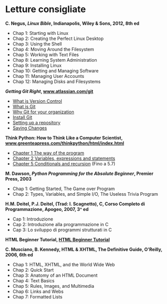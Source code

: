 # Letture consigliate

**C. Negus, *Linux Bible*, Indianapolis, Wiley & Sons, 2012, 8th ed**

* Chap 1: Starting with Linux
* Chap 2: Creating the Perfect Linux Desktop
* Chap 3: Using the Shell
* Chap 4: Moving Around the Filesystem
* Chap 5: Working with Text Files
* Chap 8: Learning System Administration
* Chap 9: Installing Linux
* Chap 10: Getting and Managing Software
* Chap 11: Managing User Accounts
* Chap 12: Managing Disks and Filesystems

***Getting Git Right*, <a href="https://www.atlassian.com/git">www.atlassian.com/git</a>**

* <a href="https://www.atlassian.com/git/tutorials/what-is-version-control">What is Version Control</a>
* <a href="https://www.atlassian.com/git/tutorials/what-is-git">What is Git</a>
* <a href="https://www.atlassian.com/git/tutorials/why-git">Why Git for your organization</a>
* <a href="https://www.atlassian.com/git/tutorials/install-git">Install Git</a>
* <a href="https://www.atlassian.com/git/tutorials/setting-up-a-repository">Setting up a repository</a>
* <a href="https://www.atlassian.com/git/tutorials/saving-changes">Saving Changes</a>

**Think Python: How to Think Like a Computer Scientist, <a href="http://www.greenteapress.com/thinkpython/html/index.html">www.greenteapress.com/thinkpython/html/index.html</a>**

* <a href="http://www.greenteapress.com/thinkpython/html/thinkpython002.html">Chapter 1  The way of the program</a>
* <a href="http://www.greenteapress.com/thinkpython/html/thinkpython003.html">Chapter 2  Variables, expressions and statements</a>
* <a href="http://www.greenteapress.com/thinkpython/html/thinkpython006.html">Chapter 5  Conditionals and recursion</a> (Fino a 5.7)

**M. Dawson, *Python Programming for the Absolute Beginner*, Premier Press, 2003**

* Chap 1: Getting Started, The Game over Program
* Chap 2: Types, Variables, and Simple I/O, The Useless Trivia Program

**H.M. Deitel, P.J. Deitel, (Trad: I. Scagnetto), C, Corso Completo di Programmazione, Apogeo, 2007, 3^ ed**

* Cap 1: Introduzione
* Cap 2: Introduzione alla programmazione in C
* Cap 3: Lo sviluppo di programmi strutturati in C

**HTML Beginner Tutorial, <a href="http://htmldog.com/guides/html/beginner/">HTML Beginner Tutorial</a>**

**C. Musciano, B. Kennedy, HTML & XHTML, The Definitive Guide, O'Reilly, 2006, 6th ed**

* Chap 1: HTML, XHTML, and the World Wide Web
* Chap 2: Quick Start
* Chap 3: Anatomy of an HTML Document
* Chap 4: Text Basics
* Chap 5: Rules, Images, and Multimedia
* Chap 6: Links and Webs
* Chap 7: Formatted Lists
